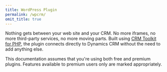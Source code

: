 ```yaml
---
title: WordPress Plugin
permalink: /wpcrm/
omit_title: true
---
```


Nothing gets between your web site and your CRM. No more iframes, no more third-party services, no more moving parts. Built using [CRM Toolkit for PHP](github.com/AlexaCRM/php-crm-toolkit), the plugin connects directly to Dynamics CRM without the need to add anything else.

This documentation assumes that you're using both free and premium plugins. Features available to premium users only are marked appropriately. 
